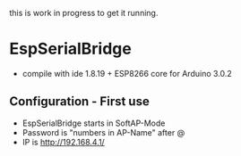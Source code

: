 this is work in progress to get it running. 

# EspSerialBridge

* compile with ide 1.8.19 + ESP8266 core for Arduino 3.0.2

## Configuration - First use

* EspSerialBridge starts in SoftAP-Mode
* Password is "numbers in AP-Name" after @
* IP is http://192.168.4.1/
